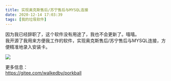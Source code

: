```yaml
---
title: 实现奥克斯售后/苏宁售后与MYSQL连接
date: 2020-12-14 17:03:39
tags: [我的垃圾软件]
---
```

因为我已经辞职了，这个软件没有用途了，我也不会更新了。嘻嘻。    
我开源了我用来方便我工作的软件，实现奥克斯售后/苏宁售后与MYSQL连接，方便精准地录入安装卡。  

![](https://z3.ax1x.com/2020/12/14/rnOASO.png)  

更多信息：  
https://gitee.com/walkedby/porkball    
